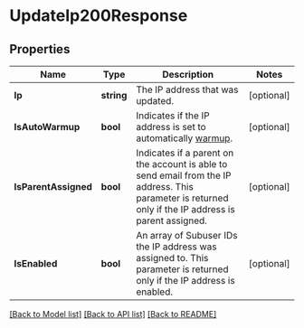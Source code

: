 # UpdateIp200Response

## Properties

Name | Type | Description | Notes
------------ | ------------- | ------------- | -------------
**Ip** | **string** | The IP address that was updated. |[optional] 
**IsAutoWarmup** | **bool** | Indicates if the IP address is set to automatically [warmup](https://docs.sendgrid.com/ui/sending-email/warming-up-an-ip-address). |[optional] 
**IsParentAssigned** | **bool** | Indicates if a parent on the account is able to send email from the IP address. This parameter is returned only if the IP address is parent assigned. |[optional] 
**IsEnabled** | **bool** | An array of Subuser IDs the IP address was assigned to. This parameter is returned only if the IP address is enabled. |[optional] 

[[Back to Model list]](../README.md#documentation-for-models) [[Back to API list]](../README.md#documentation-for-api-endpoints) [[Back to README]](../README.md)


